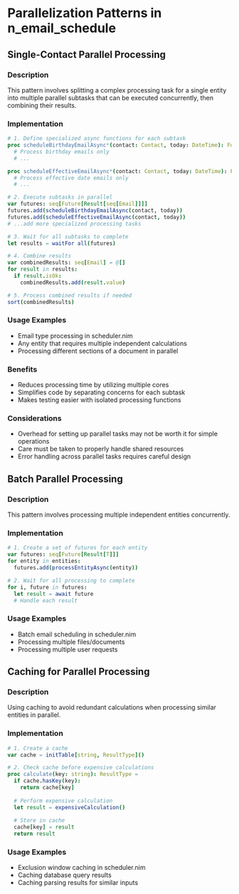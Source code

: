 # Parallelization Patterns in n_email_schedule

## Single-Contact Parallel Processing

### Description
This pattern involves splitting a complex processing task for a single entity into multiple parallel subtasks that can be executed concurrently, then combining their results.

### Implementation
```nim
# 1. Define specialized async functions for each subtask
proc scheduleBirthdayEmailAsync*(contact: Contact, today: DateTime): Future[Result[seq[Email]]] {.async.} =
  # Process birthday emails only
  # ...

proc scheduleEffectiveEmailAsync*(contact: Contact, today: DateTime): Future[Result[seq[Email]]] {.async.} =
  # Process effective date emails only
  # ...

# 2. Execute subtasks in parallel
var futures: seq[Future[Result[seq[Email]]]]
futures.add(scheduleBirthdayEmailAsync(contact, today))
futures.add(scheduleEffectiveEmailAsync(contact, today))
# ...add more specialized processing tasks

# 3. Wait for all subtasks to complete
let results = waitFor all(futures)

# 4. Combine results
var combinedResults: seq[Email] = @[]
for result in results:
  if result.isOk:
    combinedResults.add(result.value)

# 5. Process combined results if needed
sort(combinedResults)
```

### Usage Examples
- Email type processing in scheduler.nim
- Any entity that requires multiple independent calculations
- Processing different sections of a document in parallel

### Benefits
- Reduces processing time by utilizing multiple cores
- Simplifies code by separating concerns for each subtask
- Makes testing easier with isolated processing functions

### Considerations
- Overhead for setting up parallel tasks may not be worth it for simple operations
- Care must be taken to properly handle shared resources
- Error handling across parallel tasks requires careful design

## Batch Parallel Processing

### Description
This pattern involves processing multiple independent entities concurrently.

### Implementation
```nim
# 1. Create a set of futures for each entity
var futures: seq[Future[Result[T]]]
for entity in entities:
  futures.add(processEntityAsync(entity))

# 2. Wait for all processing to complete
for i, future in futures:
  let result = await future
  # Handle each result
```

### Usage Examples
- Batch email scheduling in scheduler.nim
- Processing multiple files/documents
- Processing multiple user requests

## Caching for Parallel Processing

### Description
Using caching to avoid redundant calculations when processing similar entities in parallel.

### Implementation
```nim
# 1. Create a cache
var cache = initTable[string, ResultType]()

# 2. Check cache before expensive calculations
proc calculate(key: string): ResultType =
  if cache.hasKey(key):
    return cache[key]
  
  # Perform expensive calculation
  let result = expensiveCalculation()
  
  # Store in cache
  cache[key] = result
  return result
```

### Usage Examples
- Exclusion window caching in scheduler.nim
- Caching database query results
- Caching parsing results for similar inputs